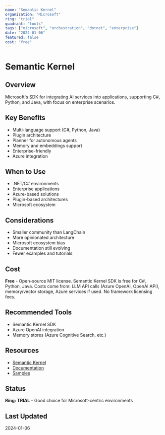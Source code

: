 ```yaml
---
name: "Semantic Kernel"
organization: "Microsoft"
ring: "trial"
quadrant: "tools"
tags: ["microsoft", "orchestration", "dotnet", "enterprise"]
date: "2024-01-06"
featured: false
cost: "free"
---
```


# Semantic Kernel

## Overview
Microsoft's SDK for integrating AI services into applications, supporting C#, Python, and Java, with focus on enterprise scenarios.

## Key Benefits
- Multi-language support (C#, Python, Java)
- Plugin architecture
- Planner for autonomous agents
- Memory and embeddings support
- Enterprise-friendly
- Azure integration

## When to Use
- .NET/C# environments
- Enterprise applications
- Azure-based solutions
- Plugin-based architectures
- Microsoft ecosystem

## Considerations
- Smaller community than LangChain
- More opinionated architecture
- Microsoft ecosystem bias
- Documentation still evolving
- Fewer examples and tutorials

## Cost
**Free** - Open-source MIT license. Semantic Kernel SDK is free for C#, Python, Java. Costs come from: LLM API calls (Azure OpenAI, OpenAI API), memory/vector storage, Azure services if used. No framework licensing fees.

## Recommended Tools
- Semantic Kernel SDK
- Azure OpenAI integration
- Memory stores (Azure Cognitive Search, etc.)

## Resources
- [Semantic Kernel](https://github.com/microsoft/semantic-kernel)
- [Documentation](https://learn.microsoft.com/semantic-kernel/)
- [Samples](https://github.com/microsoft/semantic-kernel/tree/main/samples)

## Status
**Ring: TRIAL** - Good choice for Microsoft-centric environments

## Last Updated
2024-01-06
